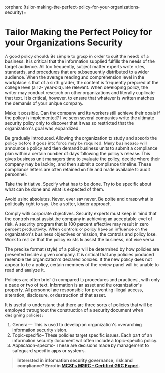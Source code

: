 :orphan:
(tailor-making-the-perfect-policy-for-your-organizations-security)=
# Tailor Making the Perfect Policy for your Organizations Security
 
A good policy should: Be simple to grasp in order to suit the needs of a business. It is critical that the information supplied fulfills the needs of the target audience. All too frequently, subject matter experts write rules, standards, and procedures that are subsequently distributed to a wider audience. When the average reading and comprehension level in the workplace is that of a sixth grader, the content is frequently prepared at the college level (a 12- year-old). Be relevant. When developing policy, the writer may conduct research on other organizations and literally duplicate that text. It is critical, however, to ensure that whatever is written matches the demands of your unique company.

Make it possible. Can the company and its workers still achieve their goals if the policy is implemented? I've seen several companies write the ultimate security policy only to discover that it was so restricted that the organization's goal was jeopardized.

Be gradually introduced. Allowing the organization to study and absorb the policy before it goes into force may be required. Many businesses will announce a policy and then demand business units to submit a compliance plan within a certain number of days following the policy's release. This gives business unit managers time to evaluate the policy, decide where their company may be lacking, and then submit a compliance timeline. These compliance letters are often retained on file and made available to audit personnel.

Take the initiative. Specify what has to be done. Try to be specific about what can be done and what is expected of them.

Avoid using absolutes. Never, ever say never. Be polite and grasp what is politically right to say. Use a softer, kinder approach.

Comply with corporate objectives. Security experts must keep in mind that the controls must assist the company in achieving an acceptable level of risk. A security program that is 100 percent effective may result in zero percent productivity. When controls or policy have an influence on the organization's business objectives or mission, the controls and policy lose. Work to realize that the policy exists to assist the business, not vice versa.

The precise format (style) of a policy will be determined by how policies are presented inside a given company. It is critical that any policies produced resemble the organization's declared policies. If the new policy does not appear to be a policy, certain members of the review panel will be unable to read and analyze it.

Policies are often brief (in compared to procedures and practices), with only a page or two of text. Information is an asset and the organization's property. All personnel are responsible for preventing illegal access, alteration, disclosure, or destruction of that asset.

It is useful to understand that there are three sorts of policies that will be employed throughout the construction of a security document when designing policies:

1. General— This is used to develop an organization's overarching information security vision.
2. Topic-specific– These policies target specific issues. Each part of an information security document will often include a topic-specific policy.
3. Application-specific– These are decisions made by management to safeguard specific apps or systems.

> **Interested in information security governance, risk and compliance? Enrol in [MCSI's MGRC - Certified GRC Expert](https://www.mosse-institute.com/certifications/mgrc-certified-grc-practitioner.html).**